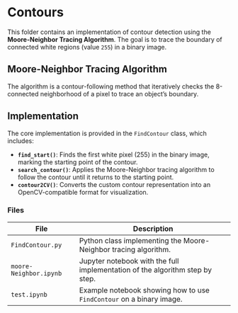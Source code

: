 # Contours

This folder contains an implementation of contour detection using the **Moore-Neighbor Tracing Algorithm**. The goal is to trace the boundary of connected white regions (value `255`) in a binary image.

## Moore-Neighbor Tracing Algorithm

The algorithm is a contour-following method that iteratively checks the 8-connected neighborhood of a pixel to trace an object’s boundary.

## Implementation

The core implementation is provided in the `FindContour` class, which includes:

- **`find_start()`**: Finds the first white pixel (255) in the binary image, marking the starting point of the contour.  
- **`search_contour()`**: Applies the Moore-Neighbor tracing algorithm to follow the contour until it returns to the starting point.  
- **`contour2CV()`**: Converts the custom contour representation into an OpenCV-compatible format for visualization.

### Files

| File                  | Description                                                                 |
|-----------------------|-----------------------------------------------------------------------------|
| `FindContour.py`      | Python class implementing the Moore-Neighbor tracing algorithm.             |
| `moore-Neighbor.ipynb`| Jupyter notebook with the full implementation of the algorithm step by step.|
| `test.ipynb`          | Example notebook showing how to use `FindContour` on a binary image.        |

